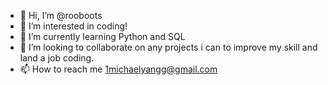 - 👋 Hi, I’m @rooboots
- 👀 I’m interested in coding!
- 🌱 I’m currently learning Python and SQL
- 💞️ I’m looking to collaborate on any projects i can to improve my skill and land a job coding.
- 📫 How to reach me 1michaelyangg@gmail.com

<!---
rooboots/rooboots is a ✨ special ✨ repository because its `README.md` (this file) appears on your GitHub profile.
You can click the Preview link to take a look at your changes.
--->
